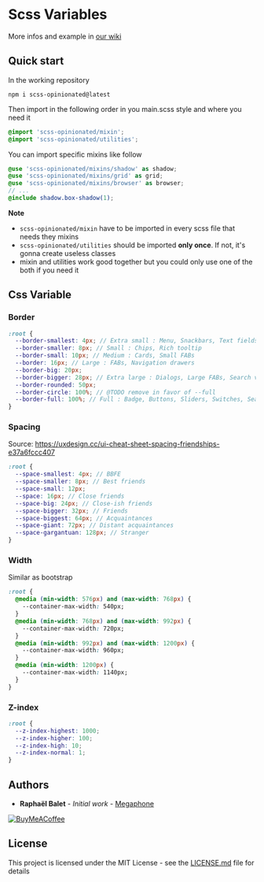 # Scss Variables

More infos and example in [our wiki](https://github.com/rbalet/scss-opinionated/wiki)

## Quick start

In the working repository

```
npm i scss-opinionated@latest
```

Then import in the following order in you main.scss style and where you need it

```scss
@import 'scss-opinionated/mixin';
@import 'scss-opinionated/utilities';
```

You can import specific mixins like follow
```scss
@use 'scss-opinionated/mixins/shadow' as shadow;
@use 'scss-opinionated/mixins/grid' as grid;
@use 'scss-opinionated/mixins/browser' as browser;
// ...
@include shadow.box-shadow(1);
```

**Note**
- `scss-opinionated/mixin` have to be imported in every scss file that needs they mixins
- `scss-opinionated/utilities` should be imported **only once**. If not, it's gonna create useless classes
- mixin and utilities work good together but you could only use one of the both if you need it

## Css Variable
### Border
```scss
:root {
  --border-smallest: 4px; // Extra small : Menu, Snackbars, Text fields
  --border-smaller: 8px; // Small : Chips, Rich tooltip
  --border-small: 10px; // Medium : Cards, Small FABs
  --border: 16px; // Large : FABs, Navigation drawers
  --border-big: 20px;
  --border-bigger: 28px; // Extra large : Dialogs, Large FABs, Search view (full-screen), Time picker, Time input
  --border-rounded: 50px;
  --border-circle: 100%; // @TODO remove in favor of --full
  --border-full: 100%; // Full : Badge, Buttons, Sliders, Switches, Search bards
}
```

### Spacing

Source: https://uxdesign.cc/ui-cheat-sheet-spacing-friendships-e37a6fccc407  
```scss
:root {
  --space-smallest: 4px; // BBFE
  --space-smaller: 8px; // Best friends
  --space-small: 12px;
  --space: 16px; // Close friends
  --space-big: 24px; // Close-ish friends
  --space-bigger: 32px; // Friends
  --space-biggest: 64px; // Acquaintances
  --space-giant: 72px; // Distant acquaintances
  --space-gargantuan: 128px; // Stranger
}
```

### Width
Similar as bootstrap 

```css
:root {
  @media (min-width: 576px) and (max-width: 768px) {
    --container-max-width: 540px;
  }
  @media (min-width: 768px) and (max-width: 992px) {
    --container-max-width: 720px;
  }
  @media (min-width: 992px) and (max-width: 1200px) {
    --container-max-width: 960px;
  }
  @media (min-width: 1200px) {
    --container-max-width: 1140px;
  }
}
```

### Z-index
```css
:root {
  --z-index-highest: 1000;
  --z-index-higher: 100;
  --z-index-high: 10;
  --z-index-normal: 1;
}
```

## Authors

- **Raphaël Balet** - _Initial work_ - [Megaphone](https://megaphone.info)

[![BuyMeACoffee](https://www.buymeacoffee.com/assets/img/custom_images/purple_img.png)](https://www.buymeacoffee.com/widness)

## License  
This project is licensed under the MIT License - see the [LICENSE.md](LICENSE.md) file for details
